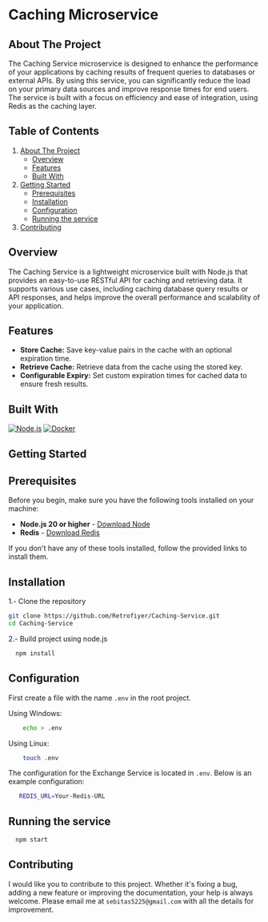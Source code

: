 <div>
    <h1>Caching Microservice</h1>
</div>

## About The Project

The Caching Service microservice is designed to enhance the performance of your applications by caching results of frequent queries to databases or external APIs. By using this service, you can significantly reduce the load on your primary data sources and improve response times for end users. The service is built with a focus on efficiency and ease of integration, using Redis as the caching layer.

## Table of Contents

<ol>
    <li>
      <a href="#about-the-project">About The Project</a>
      <ul>
        <li><a href="#overview">Overview</a></li>
        <li><a href="#features">Features</a></li>
        <li><a href="#built-with">Built With</a></li>
      </ul>
    </li>
    <li>
      <a href="#getting-started">Getting Started</a>
      <ul>
        <li><a href="#prerequisites">Prerequisites</a></li>
        <li><a href="#installation">Installation</a></li>
        <li><a href="#configuration">Configuration</a></li>
        <li><a href="#running-the-service">Running the service</a></li>
      </ul>
    </li>
    <li>
      <a href="#contributing">Contributing</a>
    </li>
 </ol>

## Overview

The Caching Service is a lightweight microservice built with Node.js that provides an easy-to-use RESTful API for caching and retrieving data. It supports various use cases, including caching database query results or API responses, and helps improve the overall performance and scalability of your application.

## Features

<div>
  <ul>
      <li> <b>Store Cache:</b> Save key-value pairs in the cache with an optional expiration time.</li>
      <li> <b>Retrieve Cache:</b> Retrieve data from the cache using the stored key.</li>
      <li> <b>Configurable Expiry:</b> Set custom expiration times for cached data to ensure fresh results.</li>
  </ul>
</div>


## Built With

[![Node.js][nodejs.com]][nodejs-url]
[![Docker][docker.com]][docker-url]

<!-- GETTING STARTED -->
## Getting Started

## Prerequisites

Before you begin, make sure you have the following tools installed on your machine:

- **Node.js 20 or higher** - [Download Node](https://nodejs.org/en/download/package-manager)
- **Redis** - [Download Redis](https://redis.io/downloads/)

If you don't have any of these tools installed, follow the provided links to install them.


## Installation

1.- Clone the repository
   ```sh
   git clone https://github.com/Retrofiyer/Caching-Service.git
   cd Caching-Service
   ```
2.- Build project using node.js
 ```sh
   npm install
   ```

## Configuration

First create a file with the name `.env` in the root project.

Using Windows:

```sh
    echo > .env
   ```

Using Linux:

```sh
    touch .env
   ```

The configuration for the Exchange Service is located in `.env`. Below is an example configuration:

 ```sh
    REDIS_URL=Your-Redis-URL
   ```

## Running the service

  ```sh
    npm start
   ```

## Contributing

I would like you to contribute to this project. Whether it's fixing a bug, adding a new feature or improving the documentation, your help is always welcome. Please email me at `sebitas5225@gmail.com` with all the details for improvement.

<!-- LINKS & IMAGES -->

[docker.com]: https://img.shields.io/badge/Docker-black?style=for-the-badge&logo=docker&logoColor=white
[docker-url]: https://www.docker.com/
[nodejs.com]: https://img.shields.io/badge/Node.js-black?style=for-the-badge&logo=node.js&logoColor=white
[nodejs-url]: https://nodejs.org/
[swagger.com]: https://img.shields.io/badge/Swagger-black?style=for-the-badge&logo=swagger&logoColor=white
[swagger-url]: https://swagger.io/
